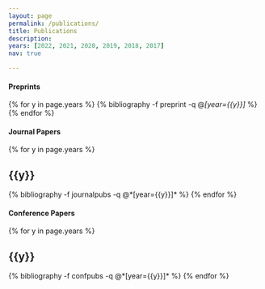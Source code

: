 ```yaml
---
layout: page
permalink: /publications/
title: Publications
description: 
years: [2022, 2021, 2020, 2019, 2018, 2017]
nav: true

---
```


#### Preprints

<div class="publications">

{% for y in page.years %}
  {% bibliography -f preprint -q @*[year={{y}}]* %}
{% endfor %}

</div>


#### Journal Papers

<div class="publications">

{% for y in page.years %}
  <h2 class="year">{{y}}</h2>
  {% bibliography -f journalpubs -q @*[year={{y}}]* %}
{% endfor %}

</div>

#### Conference Papers

<div class="publications">

{% for y in page.years %}
  <h2 class="year">{{y}}</h2>
  {% bibliography -f confpubs -q @*[year={{y}}]* %}
{% endfor %}

</div>


